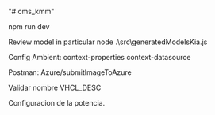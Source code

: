 "# cms_kmm" 


npm run dev


Review model in particular 
node .\src\generatedModelsKia.js

Config Ambient:
context-properties
context-datasource

Postman:
Azure/submitImageToAzure

Validar nombre
VHCL_DESC

Configuracion de la potencia.